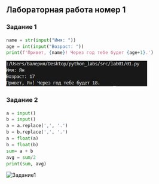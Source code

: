 ## Лабораторная работа номер 1
### Задание 1
```python
name = str(input("Имя: "))
age = int(input("Возраст: "))
print(f'Привет, {name}! Через год тебе будет {age+1}.')
```
![Задание1](./images/lab01/01.png)

### Задание 2
```python
a = input()
b = input()
a = a.replace(',', '.')
b = b.replace(',', '.')
a = float(a)
b = float(b)
sum= a + b
avg = sum/2
print(sum, avg)
```
![Задание1](./images/lab01/02.png)
